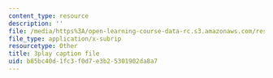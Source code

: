 ```yaml
---
content_type: resource
description: ''
file: /media/https%3A/open-learning-course-data-rc.s3.amazonaws.com/res-10-001-making-science-and-engineering-pictures-a-practical-guide-to-presenting-your-work-spring-2016/b85bc40d1fc3f0d7e3b25301902da8a7_oOb7kSyOP4s.srt
file_type: application/x-subrip
resourcetype: Other
title: 3play caption file
uid: b85bc40d-1fc3-f0d7-e3b2-5301902da8a7
---
```

